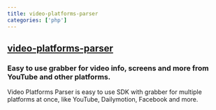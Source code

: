 ```yaml
---
title: video-platforms-parser
categories: ['php']
---
```

## [video-platforms-parser](https://github.com/chojnicki/video-platforms-parser)

### Easy to use grabber for video info, screens and more from YouTube and other platforms.


Video Platforms Parser is easy to use SDK with grabber for multiple platforms at once, like YouTube, Dailymotion, Facebook and more.
